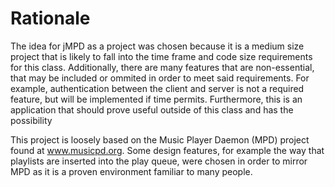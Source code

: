 Rationale
=========

The idea for jMPD as a project was chosen because it is a medium size project
that is likely to fall into the time frame and code size requirements for this
class.  Additionally, there are many features that are non-essential, that may
be included or ommited in order to meet said requirements.  For example,
authentication between the client and server is not a required feature, but
will be implemented if time permits. Furthermore, this is an application that
should prove useful outside of this class and has the possibility 

This project is loosely based on the Music Player Daemon (MPD) project
found at www.musicpd.org. Some design features, for example the way that
playlists are inserted into the play queue, were chosen in order to mirror
MPD as it is a proven environment familiar to many people.
